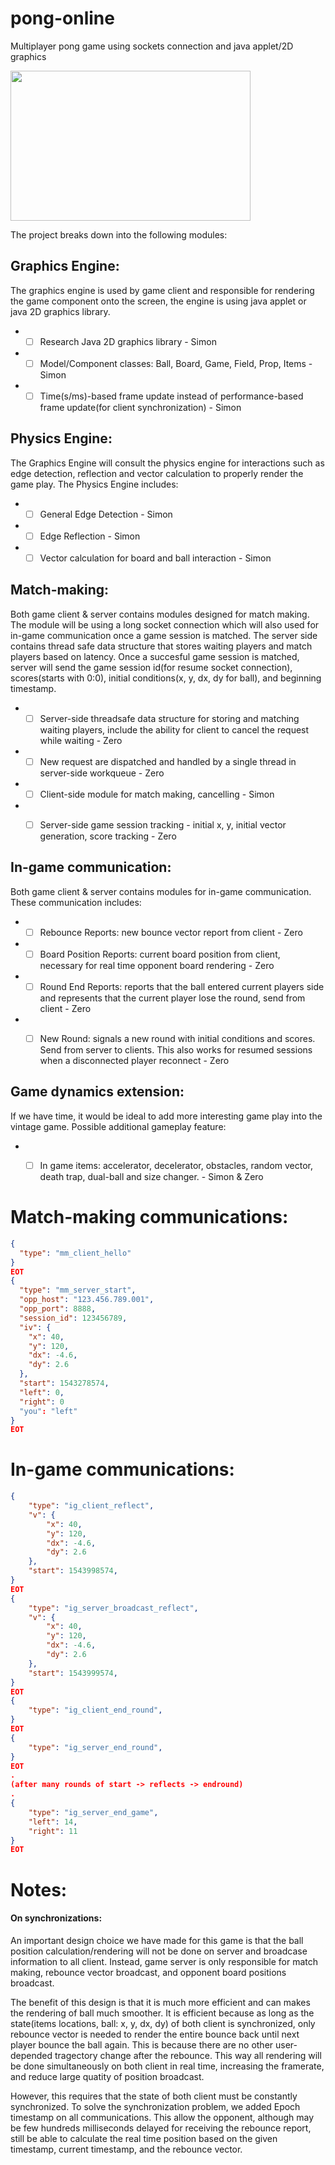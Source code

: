 # pong-online
Multiplayer pong game using sockets connection and java applet/2D graphics

<img src="https://teachingkidstocode.io/wp-content/uploads/2017/08/Pong-1920x1200-31.jpg" width="384" height="240" />


The project breaks down into the following modules:

## Graphics Engine:
The graphics engine is used by game client and responsible for rendering the game component onto the screen, the engine is using java applet or java 2D graphics library.
* - [ ] Research Java 2D graphics library - Simon
* - [ ] Model/Component classes: Ball, Board, Game, Field, Prop, Items - Simon
* - [ ] Time(s/ms)-based frame update instead of performance-based frame update(for client synchronization) - Simon

## Physics Engine:
The Graphics Engine will consult the physics engine for interactions such as edge detection, reflection and vector calculation to properly render the game play. The Physics Engine includes:

* - [ ] General Edge Detection - Simon
* - [ ] Edge Reflection - Simon
* - [ ] Vector calculation for board and ball interaction - Simon

## Match-making:
Both game client & server contains modules designed for match making. The module will be using a long socket connection which will also used for in-game communication once a game session is matched. The server side contains thread safe data structure that stores waiting players and match players based on latency. Once a succesful game session is matched, server will send the game session id(for resume socket connection), scores(starts with 0:0), initial conditions(x, y, dx, dy for ball), and beginning timestamp.

* - [ ] Server-side threadsafe data structure for storing and matching waiting players, include the ability for client to cancel the request while waiting - Zero
* - [ ] New request are dispatched and handled by a single thread in server-side workqueue - Zero
* - [ ] Client-side module for match making, cancelling - Simon
* - [ ] Server-side game session tracking - initial x, y, initial vector generation, score tracking - Zero


## In-game communication:
Both game client & server contains modules for in-game communication. These communication includes:

* - [ ] Rebounce Reports: new bounce vector report from client - Zero
* - [ ] Board Position Reports: current board position from client, necessary for real time opponent board rendering - Zero
* - [ ] Round End Reports: reports that the ball entered current players side and represents that the current player lose the round, send from client - Zero
* - [ ] New Round: signals a new round with initial conditions and scores. Send from server to clients. This also works for resumed sessions when a disconnected player reconnect - Zero


## Game dynamics extension:

If we have time, it would be ideal to add more interesting game play into the vintage game. Possible additional gameplay feature:

* - [ ] In game items: accelerator, decelerator, obstacles, random vector, death trap, dual-ball and size changer. - Simon & Zero


# Match-making communications:

```json
{
  "type": "mm_client_hello"
}
EOT
{
  "type": "mm_server_start",
  "opp_host": "123.456.789.001",
  "opp_port": 8888,
  "session_id": 123456789,
  "iv": {
    "x": 40,
    "y": 120,
    "dx": -4.6,
    "dy": 2.6
  },
  "start": 1543278574,
  "left": 0,
  "right": 0
  "you": "left"
}
EOT
```

# In-game communications:
```json
{
    "type": "ig_client_reflect",
    "v": {
        "x": 40,
        "y": 120,
        "dx": -4.6,
        "dy": 2.6
    },
    "start": 1543998574,
}
EOT
{
    "type": "ig_server_broadcast_reflect",
    "v": {
        "x": 40,
        "y": 120,
        "dx": -4.6,
        "dy": 2.6
    },
    "start": 1543999574,
}
EOT
{
    "type": "ig_client_end_round",
}
EOT
{
    "type": "ig_server_end_round",
}
EOT
.
(after many rounds of start -> reflects -> endround)
.
{
    "type": "ig_server_end_game",
    "left": 14,
    "right": 11
}
EOT
```

# Notes:
#### On synchronizations:
An important design choice we have made for this game is that the ball position calculation/rendering will not be done on server and broadcase information to all client. Instead, game server is only responsible for match making, rebounce vector broadcast, and opponent board positions broadcast.

The benefit of this design is that it is much more efficient and can makes the rendering of ball much smoother. It is efficient because as long as the state(items locations, ball: x, y, dx, dy) of both client is synchronized, only rebounce vector is needed to render the entire bounce back until next player bounce the ball again. This is because there are no other user-depended tragectory change after the rebounce. This way all rendering will be done simultaneously on both client in real time, increasing the framerate, and reduce large quatity of position broadcast.

However, this requires that the state of both client must be constantly synchronized. To solve the synchronization problem, we added Epoch timestamp on all communications. This allow the opponent, although may be few hundreds milliseconds delayed for receiving the rebounce report, still be able to calculate the real time position based on the given timestamp, current timestamp, and the rebounce vector.
